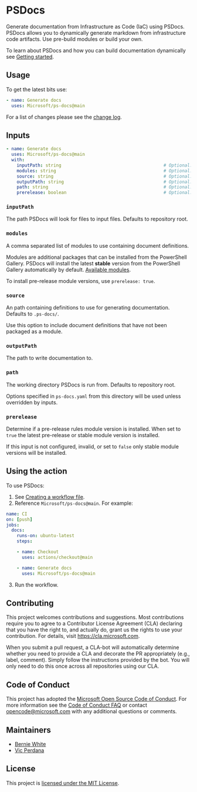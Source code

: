 # PSDocs

Generate documentation from Infrastructure as Code (IaC) using PSDocs.
PSDocs allows you to dynamically generate markdown from infrastructure code artifacts.
Use pre-build modules or build your own.

To learn about PSDocs and how you can build documentation dynamically see [Getting started](https://github.com/microsoft/PSDocs#getting-started).

## Usage

<!-- To get the latest stable release use:

```yaml
- name: Generate docs
  uses: Microsoft/ps-docs@v0.1.0
``` -->

To get the latest bits use:

```yaml
- name: Generate docs
  uses: Microsoft/ps-docs@main
```

For a list of changes please see the [change log].

## Inputs

```yaml
- name: Generate docs
  uses: Microsoft/ps-docs@main
  with:
    inputPath: string                                       # Optional. The path PSDocs will look for files to input files.
    modules: string                                         # Optional. A comma separated list of modules to use containing document definitions.
    source: string                                          # Optional. An path containing definitions to use for generating documentation.
    outputPath: string                                      # Optional. The path to write documentation to.
    path: string                                            # Optional. The working directory PSDocs is run from.
    prerelease: boolean                                     # Optional. Determine if a pre-release module version is installed.
```

### `inputPath`

The path PSDocs will look for files to input files.
Defaults to repository root.

### `modules`

A comma separated list of modules to use containing document definitions.

Modules are additional packages that can be installed from the PowerShell Gallery.
PSDocs will install the latest **stable** version from the PowerShell Gallery automatically by default.
[Available modules](https://www.powershellgallery.com/packages?q=Tags%3A%22PSDocs-documents%22).

To install pre-release module versions, use `prerelease: true`.

### `source`

An path containing definitions to use for generating documentation.
Defaults to `.ps-docs/`.

Use this option to include document definitions that have not been packaged as a module.

### `outputPath`

The path to write documentation to.

### `path`

The working directory PSDocs is run from.
Defaults to repository root.

Options specified in `ps-docs.yaml` from this directory will be used unless overridden by inputs.

### `prerelease`

Determine if a pre-release rules module version is installed.
When set to `true` the latest pre-release or stable module version is installed.

If this input is not configured, invalid, or set to `false` only stable module versions will be installed.

## Using the action

To use PSDocs:

1. See [Creating a workflow file](https://help.github.com/en/articles/configuring-a-workflow#creating-a-workflow-file).
2. Reference `Microsoft/ps-docs@main`.
For example:

```yaml
name: CI
on: [push]
jobs:
  docs:
    runs-on: ubuntu-latest
    steps:

    - name: Checkout
      uses: actions/checkout@main

    - name: Generate docs
      uses: Microsoft/ps-docs@main
```

3. Run the workflow.

## Contributing

This project welcomes contributions and suggestions. Most contributions require you to
agree to a Contributor License Agreement (CLA) declaring that you have the right to,
and actually do, grant us the rights to use your contribution. For details, visit
https://cla.microsoft.com.

When you submit a pull request, a CLA-bot will automatically determine whether you need
to provide a CLA and decorate the PR appropriately (e.g., label, comment). Simply follow the
instructions provided by the bot. You will only need to do this once across all repositories using our CLA.

## Code of Conduct

This project has adopted the [Microsoft Open Source Code of Conduct](https://opensource.microsoft.com/codeofconduct/).
For more information see the [Code of Conduct FAQ](https://opensource.microsoft.com/codeofconduct/faq/)
or contact [opencode@microsoft.com](mailto:opencode@microsoft.com) with any additional questions or comments.

## Maintainers

- [Bernie White](https://github.com/BernieWhite)
- [Vic Perdana](https://github.com/vicperdana)

## License

This project is [licensed under the MIT License](LICENSE).

[change log]: CHANGELOG.md
